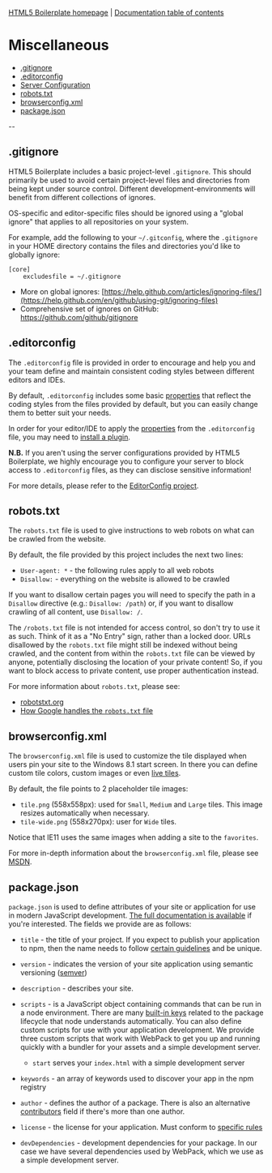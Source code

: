 [HTML5 Boilerplate homepage](https://html5boilerplate.com/) | [Documentation
table of contents](TOC.md)

# Miscellaneous

* [.gitignore](#gitignore)
* [.editorconfig](#editorconfig)
* [Server Configuration](#server-configuration)
* [robots.txt](#robotstxt)
* [browserconfig.xml](#browserconfigxml)
* [package.json](#packagejson)

--

## .gitignore

HTML5 Boilerplate includes a basic project-level `.gitignore`. This should
primarily be used to avoid certain project-level files and directories from
being kept under source control. Different development-environments will
benefit from different collections of ignores.

OS-specific and editor-specific files should be ignored using a "global
ignore" that applies to all repositories on your system.

For example, add the following to your `~/.gitconfig`, where the `.gitignore`
in your HOME directory contains the files and directories you'd like to
globally ignore:

```gitignore
[core]
    excludesfile = ~/.gitignore
```

* More on global ignores: [https://help.github.com/articles/ignoring-files/](https://help.github.com/en/github/using-git/ignoring-files)
* Comprehensive set of ignores on GitHub: https://github.com/github/gitignore

## .editorconfig

The `.editorconfig` file is provided in order to encourage and help you and
your team define and maintain consistent coding styles between different
editors and IDEs.

By default, `.editorconfig` includes some basic
[properties](https://editorconfig.org/#supported-properties) that reflect the
coding styles from the files provided by default, but you can easily change
them to better suit your needs.

In order for your editor/IDE to apply the
[properties](https://editorconfig.org/#supported-properties) from the
`.editorconfig` file, you may need to [install a
plugin]( https://editorconfig.org/#download).

__N.B.__ If you aren't using the server configurations provided by HTML5
Boilerplate, we highly encourage you to configure your server to block
access to `.editorconfig` files, as they can disclose sensitive information!

For more details, please refer to the [EditorConfig
project](https://editorconfig.org/).

## robots.txt

The `robots.txt` file is used to give instructions to web robots on what can
be crawled from the website.

By default, the file provided by this project includes the next two lines:

* `User-agent: *` -  the following rules apply to all web robots
* `Disallow:` - everything on the website is allowed to be crawled

If you want to disallow certain pages you will need to specify the path in a
`Disallow` directive (e.g.: `Disallow: /path`) or, if you want to disallow
crawling of all content, use `Disallow: /`.

The `/robots.txt` file is not intended for access control, so don't try to
use it as such. Think of it as a "No Entry" sign, rather than a locked door.
URLs disallowed by the `robots.txt` file might still be indexed without being
crawled, and the content from within the `robots.txt` file can be viewed by
anyone, potentially disclosing the location of your private content! So, if
you want to block access to private content, use proper authentication instead.

For more information about `robots.txt`, please see:

* [robotstxt.org](https://www.robotstxt.org/)
* [How Google handles the `robots.txt` file](https://developers.google.com/search/reference/robots_txt)

## browserconfig.xml

The `browserconfig.xml` file is used to customize the tile displayed when users
pin your site to the Windows 8.1 start screen. In there you can define custom
tile colors, custom images or even [live tiles](https://docs.microsoft.com/previous-versions/windows/internet-explorer/ie-developer/samples/dn455106(v=vs.85)).

By default, the file points to 2 placeholder tile images:

* `tile.png` (558x558px): used for `Small`, `Medium` and `Large` tiles.
  This image resizes automatically when necessary.
* `tile-wide.png` (558x270px): user for `Wide` tiles.

Notice that IE11 uses the same images when adding a site to the `favorites`.

For more in-depth information about the `browserconfig.xml` file, please
see [MSDN](https://docs.microsoft.com/previous-versions/windows/internet-explorer/ie-developer/platform-apis/dn320426(v=vs.85)).

## package.json

`package.json` is used to define attributes of your site or application for
use in modern JavaScript development. [The full documentation is available](https://docs.npmjs.com/files/package.json)
if you're interested. The fields we provide are as follows:

* `title` - the title of your project. If you expect to publish your application
  to npm, then the name needs to follow [certain guidelines](https://docs.npmjs.com/files/package.json#name)
  and be unique.
* `version` - indicates the version of your site application using semantic
  versioning ([semver](https://docs.npmjs.com/misc/semver))
* `description` - describes your site.
* `scripts` - is a JavaScript object containing commands that can be run in a
  node environment. There are many [built-in keys](https://docs.npmjs.com/misc/scripts)
  related to the package lifecycle that node understands automatically. You can
  also define custom scripts for use with your application development. We
  provide three custom scripts that work with WebPack to get you up and running
  quickly with a bundler for your assets and a simple development server.

  * `start` serves your `index.html` with a simple development server
  
* `keywords` - an array of keywords used to discover your app in the npm
  registry
* `author` - defines the author of a package. There is also an alternative
  [contributors](https://docs.npmjs.com/files/package.json#people-fields-author-contributors)
  field if there's more than one author.
* `license` - the license for your application. Must conform to
  [specific rules](https://docs.npmjs.com/files/package.json#license)
* `devDependencies` - development dependencies for your package. In our case
 we have several dependencies used by WebPack, which we use as a simple development server.
